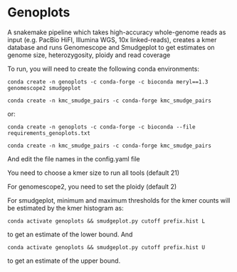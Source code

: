 # Genoplots

A snakemake pipeline which takes high-accuracy whole-genome reads as input (e.g. PacBio HiFI, Illumina WGS, 10x linked-reads), creates a kmer database and runs Genomescope and Smudgeplot to get estimates on genome size, heterozygosity, ploidy and read coverage

To run, you will need to create the following conda environments:

`conda create -n genoplots -c conda-forge -c bioconda meryl==1.3 genomescope2 smudgeplot`

`conda create -n kmc_smudge_pairs -c conda-forge kmc_smudge_pairs`

or:

`conda create -n genoplots -c conda-forge -c bioconda --file requirements_genoplots.txt`

`conda create -n kmc_smudge_pairs -c conda-forge kmc_smudge_pairs`

And edit the file names in the config.yaml file

You need to choose a kmer size to run all tools (default 21)

For genomescope2, you need to set the ploidy (default 2)

For smudgeplot, minimum and maximum thresholds for the kmer counts will be estimated by the kmer histogram as:

`conda activate genoplots && smudgeplot.py cutoff prefix.hist L`

to get an estimate of the lower bound. And

`conda activate genoplots && smudgeplot.py cutoff prefix.hist U`

to get an estimate of the upper bound.

